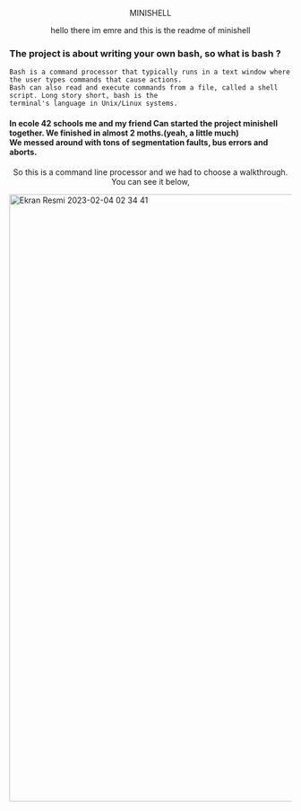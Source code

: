 <p align="center">
MINISHELL
</p>
<p align="center">
hello there im emre and this is the readme of minishell
</p>

### The project is about writing your own bash, so what is bash ?
```
Bash is a command processor that typically runs in a text window where the user types commands that cause actions.
Bash can also read and execute commands from a file, called a shell script. Long story short, bash is the 
terminal's language in Unix/Linux systems.
```
#### In ecole 42 schools me and my friend Can started the project minishell together. We finished in almost 2 moths.(yeah, a little much)<br/>We messed around with tons of segmentation faults, bus errors and aborts.
<p align="center">
So this is a command line processor and we had to choose a walkthrough. You can see it below,
</p><img width="1083" alt="Ekran Resmi 2023-02-04 02 34 41" src="https://user-images.githubusercontent.com/102359028/216730215-b4bc79f8-fa51-4fb9-b82d-a3764e716b83.png">
